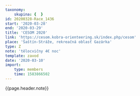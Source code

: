 ```yaml
---
taxonomy:
    skupina: {  }
id: 20200328-Race_1436
start: '2020-03-28'
end: '2020-03-29'
title: 'CESOM 2020'
link: 'https://cesom.kobra-orienteering.sk/index.php/cesom'
place: 'Šaštín-Stráže, rekreačná oblasť Gazárka'
type: Z
note: 'tělocvičny 4€ noc'
template: zavod
date: '2020-03-10'
import:
    type: members
    time: 1583866502
---
```

{{page.header.note}}
